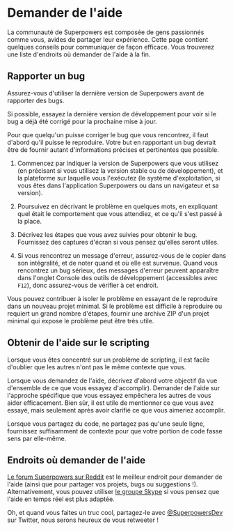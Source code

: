 # Demander de l'aide

La communauté de Superpowers est composée de gens passionnés comme vous, avides de partager leur expérience.
Cette page contient quelques conseils pour communiquer de façon efficace. Vous trouverez une liste d'endroits où demander de l'aide à la fin.

## Rapporter un bug

<div class="note">
  Assurez-vous d'utiliser la dernière version de Superpowers avant de rapporter des bugs.

  Si possible, essayez la dernière version de développement pour voir si le bug a déjà été corrigé pour la prochaine mise à jour.
</div>

Pour que quelqu'un puisse corriger le bug que vous rencontrez, il faut d'abord qu'il puisse le reproduire. Votre but en rapportant un bug devrait être de fournir autant d'informations précises et pertinentes que possible.

  1. Commencez par indiquer la version de Superpowers que vous utilisez (en précisant si vous utilisez la version stable ou de développement), et la plateforme sur laquelle vous l'exécutez (le système d'exploitation, si vous êtes dans l'application Superpowers ou dans un navigateur et sa version).

  2. Poursuivez en décrivant le problème en quelques mots, en expliquant quel était le comportement que vous attendiez, et ce qu'il s'est passé à la place.

  3. Décrivez les étapes que vous avez suivies pour obtenir le bug. Fournissez des captures d'écran si vous pensez qu'elles seront utiles.

  4. Si vous rencontrez un message d'erreur, assurez-vous de le copier dans son intégralité, et de noter quand et où elle est survenue. Quand vous rencontrez un bug sérieux, des messages d'erreur peuvent apparaître dans l'onglet Console des outils de développement (accessibles avec `F12`), donc assurez-vous de vérifier à cet endroit.

Vous pouvez contribuer à isoler le problème en essayant de le reproduire dans un nouveau projet minimal. Si le problème est difficile à reproduire ou requiert un grand nombre d'étapes, fournir une archive ZIP d'un projet minimal qui expose le problème peut être très utile.

## Obtenir de l'aide sur le scripting

Lorsque vous êtes concentré sur un problème de scripting, il est facile d'oublier que les autres n'ont pas le même contexte que vous.

Lorsque vous demandez de l'aide, décrivez d'abord votre objectif (la vue d'ensemble de ce que vous essayez d'accomplir). Demander de l'aide sur l'approche spécifique que vous essayez empêchera les autres de vous aider efficacement. Bien sûr, il est utile de mentionner ce que vous avez essayé, mais seulement après avoir clarifié ce que vous aimeriez accomplir.

Lorsque vous partagez du code, ne partagez pas qu'une seule ligne, fournissez suffisamment de contexte pour que votre portion de code fasse sens par elle-même.

## Endroits où demander de l'aide

[Le forum Superpowers sur Reddit](https://reddit.com/r/superpowers_fr) est le meilleur endroit pour demander de l'aide (ainsi que pour partager vos projets, bugs ou suggestions !). Alternativement, vous pouvez utiliser [le groupe Skype](https://sparklinlabs.com/skype/fr) si vous pensez que l'aide en temps réel est plus adaptée.

Oh, et quand vous faites un truc cool, partagez-le avec <a href="https://twitter.com/SuperpowersDev" target="_blank">@SuperpowersDev</a> sur Twitter, nous serons heureux de vous retweeter !
